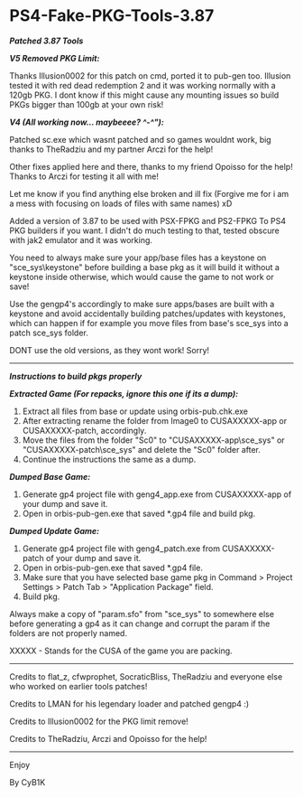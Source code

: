 # PS4-Fake-PKG-Tools-3.87

***Patched 3.87 Tools***

***__V5 Removed PKG Limit:__*** 

Thanks Illusion0002 for this patch on cmd, ported it to pub-gen too. Illusion tested it with red dead redemption 2 and it was working normally with a 120gb PKG. I dont know if this might cause any mounting issues so build PKGs bigger than 100gb at your own risk!

***__V4 (All working now... maybeeee? ^-^"):__***

Patched sc.exe which wasnt patched and so games wouldnt work, big thanks to TheRadziu and my partner Arczi for the help!

Other fixes applied here and there, thanks to my friend Opoisso for the help! Thanks to Arczi for testing it all with me!

Let me know if you find anything else broken and ill fix (Forgive me for i am a mess with focusing on loads of files with same names) xD

Added a version of 3.87 to be used with PSX-FPKG and PS2-FPKG To PS4 PKG builders if you want. I didn't do much testing to that, tested obscure with jak2 emulator and it was working.

You need to always make sure your app/base files has a keystone on "sce_sys\keystone" before building a base pkg as it will build it without a keystone inside otherwise, which would cause the game to not work or save!

Use the gengp4's accordingly to make sure apps/bases are built with a keystone and avoid accidentally building patches/updates with keystones, which can happen if for example you move files from base's sce_sys into a patch sce_sys folder.

DONT use the old versions, as they wont work! Sorry!

----------------------------------------------------------

***Instructions to build pkgs properly***

***Extracted Game (For repacks, ignore this one if its a dump):***
1. Extract all files from base or update using orbis-pub.chk.exe
2. After extracting rename the folder from Image0 to CUSAXXXXX-app or CUSAXXXXX-patch, accordingly.
3. Move the files from the folder "Sc0" to "CUSAXXXXX-app\sce_sys\" or "CUSAXXXXX-patch\sce_sys" and delete the "Sc0" folder after.
4. Continue the instructions the same as a dump.

***Dumped Base Game:***
1. Generate gp4 project file with geng4_app.exe from CUSAXXXXX-app of your dump and save it.
2. Open in orbis-pub-gen.exe that saved *.gp4 file and build pkg.

***Dumped Update Game:***
1. Generate gp4 project file with geng4_patch.exe from CUSAXXXXX-patch of your dump and save it.
2. Open in orbis-pub-gen.exe that saved *.gp4 file.
3. Make sure that you have selected base game pkg in Command > Project Settings > Patch Tab > "Application Package" field.
4. Build pkg.

Always make a copy of "param.sfo" from "sce_sys\" to somewhere else before generating a gp4 as it can change and corrupt the param if the folders are not properly named.

XXXXX - Stands for the CUSA of the game you are packing.

----------------------------------------------------------

Credits to flat_z, cfwprophet, SocraticBliss, TheRadziu and everyone else who worked on earlier tools patches! 

Credits to LMAN for his legendary loader and patched gengp4 :)

Credits to Illusion0002 for the PKG limit remove!

Credits to TheRadziu, Arczi and Opoisso for the help!

----------------------------------------------------------

Enjoy

By CyB1K
